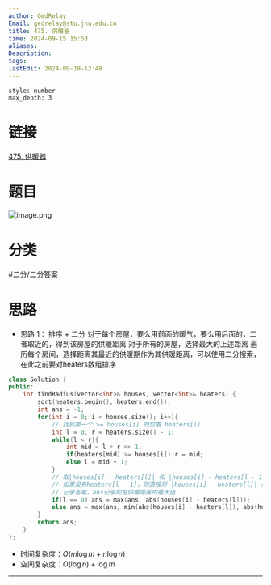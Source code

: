 ```yaml
---
author: GedRelay
Email: gedrelay@stu.jnu.edu.cn
title: 475. 供暖器
time: 2024-09-15 15:53
aliases: 
Description: 
tags: 
lastEdit: 2024-09-18-12:48
---
```


```toc
style: number
max_depth: 3
```

# 链接
[475. 供暖器](https://leetcode.cn/problems/heaters/) 

# 题目
![image.png](https://ged-pic-bed.oss-cn-guangzhou.aliyuncs.com/img/202409151553366.png)


# 分类
#二分/二分答案 

# 思路
- 思路 1：
排序 + 二分
对于每个房屋，要么用前面的暖气，要么用后面的，二者取近的，得到该房屋的供暖距离
对于所有的房屋，选择最大的上述距离
遍历每个房间，选择距离其最近的供暖期作为其供暖距离，可以使用二分搜索，在此之前要对heaters数组排序


```cpp
class Solution {
public:
    int findRadius(vector<int>& houses, vector<int>& heaters) {
        sort(heaters.begin(), heaters.end());
        int ans = -1;
        for(int i = 0; i < houses.size(); i++){
            // 找到第一个 >= houses[i] 的位置 heaters[l]
            int l = 0, r = heaters.size() - 1;
            while(l < r){
                int mid = l + r >> 1;
                if(heaters[mid] >= houses[i]) r = mid;
                else l = mid + 1;
            }
            // 取|houses[i] - heaters[l]| 和 |houses[i] - heaters[l - 1]| 的最小值作为houses[i]的供暖距离
            // 如果没有heaters[l - 1]，则直接将 |houses[i] - heaters[l]| 作为houses[i]的供暖距离
            // 记录答案，ans记录的是供暖距离的最大值
            if(l == 0) ans = max(ans, abs(houses[i] - heaters[l]));
            else ans = max(ans, min(abs(houses[i] - heaters[l]), abs(houses[i] - heaters[l - 1])));
        }
        return ans;
    }
};
```


- 时间复杂度：${O\left( m\log m+n\log n \right)  }$ 
- 空间复杂度：${O\left( \log n \right) +\log m }$ 


---

